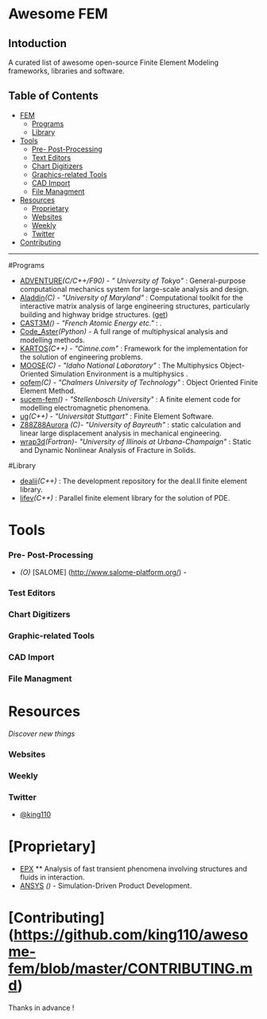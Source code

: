 Awesome FEM
===========

Intoduction
-----------

A curated list of awesome open-source Finite Element Modeling frameworks, libraries and software.

Table of Contents
-----------------

- [FEM](#awesome-fem)
    - [Programs](#programs)
    - [Library](#library)
- [Tools](#tools)
    - [Pre- Post-Processing](#pre--post-processing)
    - [Text Editors](#test-editors)
    - [Chart Digitizers](#chart-digitizers)
    - [Graphics-related Tools](#graphic-related-tools)
    - [CAD Import](#cad-import)
    - [File Managment](#file-managment)
- [Resources](#resources)
    - [Proprietary](#proprietary)
    - [Websites](#websites)
    - [Weekly](#weekly)
    - [Twitter](#twitter)
- [Contributing](#contributing)

---
#Programs

* [ADVENTURE](http://adventure.sys.t.u-tokyo.ac.jp/)*(C/C++/F90)* - *" University of Tokyo"* :  General-purpose computational mechanics system for large-scale analysis and design.
*  [Aladdin](http://www.isr.umd.edu/~austin/aladdin.html)*(C)* - *"University of Maryland"* : Computational toolkit for the interactive matrix analysis of large engineering structures, particularly building and highway bridge structures. ([get](https://github.com/king110/Aladdin))
*  [CAST3M](http://www-cast3m.cea.fr/)*()* - *"French Atomic Energy etc."* : .
*  [Code_Aster](http://www.code-aster.org/)*(Python)* - A full range of multiphysical analysis and modelling methods.
* [KARTOS](http://www.cimne.com/kratos/default.asp)*(C++)* - *"Cimne.com"* : Framework for the implementation for the solution of engineering problems.
* [MOOSE](http://mooseframework.com/)*(C)* - *"Idaho National Laboratory"* : The Multiphysics Object-Oriented Simulation Environment is a multiphysics .
* [oofem](https://github.com/Micket/oofem)*(C)* - *"Chalmers University of Technology"* : Object Oriented Finite Element Method.
* [sucem-fem](https://github.com/cemagg/sucem-fem)*()* - *"Stellenbosch University"* : A finite element code for modelling electromagnetic phenomena.
* [ug](https://github.com/ugfem/ug)*(C++)* - *"Universität Stuttgart"* : Finite Element Software. 
* [Z88Z88Aurora](http://z88.de/) *(C)*- *"University of Bayreuth"* : static calculation and linear large displacement analysis in mechanical engineering.
* [wrap3d](https://code.google.com/p/warp3d/)*(Fortran)*- *"University of Illinois at Urbana-Champaign"* : Static and Dynamic Nonlinear Analysis of Fracture in Solids.

#Library

* [dealii](https://github.com/dealii/dealii)*(C++)* : The development repository for the deal.II finite element library.
* [lifev](https://github.com/lifev/lifev)*(C++)* :  Parallel finite element library for the solution of PDE.

# Tools

### Pre- Post-Processing
* *(O)* [SALOME] (http://www.salome-platform.org/) -  

### Test Editors

### Chart Digitizers

### Graphic-related Tools

### CAD Import

### File Managment

# Resources

*Discover new things*

### Websites

### Weekly

### Twitter

* [@king110](https://twitter.com/110kings)

# [Proprietary] 
* [EPX](http://www-epx.cea.fr/) ** Analysis of fast transient phenomena involving structures and fluids in interaction.
*  [ANSYS](http://www.ansys.com) *()* - Simulation-Driven Product Development.

# [Contributing] (https://github.com/king110/awesome-fem/blob/master/CONTRIBUTING.md)

Thanks in advance !
